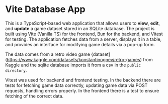 # Vite Database App
This is a TypeScript-based web application that allows users to **view**, **edit**, and **update** a game dataset stored in an SQLite database. The project is built using Vite (Vanilla TS) for the frontend, Bun for the backend, and Vitest for testing. The application fetches data from a server, displays it in a table, and provides an interface for modifying game details via a pop-up form.

The data comes from a retro video game {dataset](https://www.kaggle.com/datasets/konstantinognev/retro-games) from Kaggle and the sqlite database imports it from a csv in the `public directory`.

Vitest was used for backend and frontend testing. In the backend there are tests for fetching game data correctly, updating game data via POST requests, handling errors properly. In the frontend there is a test to ensure fetching of the correct data.
